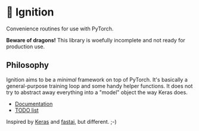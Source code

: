 # 🚀 Ignition

Convenience routines for use with PyTorch.

**Beware of dragons!** This library is woefully incomplete and not ready for production use.

## Philosophy

Ignition aims to be a *minimal* framework on top of PyTorch. It's basically a general-purpose training loop and some handy helper functions. It does not try to abstract away everything into a "model" object the way Keras does.

- [Documentation](HowToUse.md)
- [TODO list](TODO.md)

Inspired by [Keras](https://keras.io) and [fastai](https://github.com/fastai/fastai), but different. ;-)
